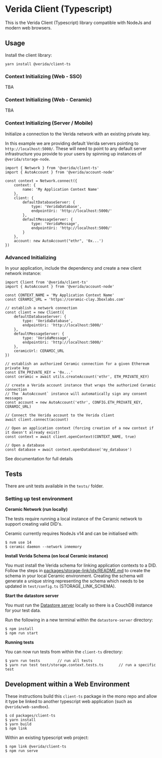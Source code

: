 
# Verida Client (Typescript)

This is the Verida Client (Typescript) library compatible with NodeJs and modern web browsers.

## Usage

Install the client library:

```
yarn install @verida/client-ts
```

### Context Initializing (Web - SSO)

TBA

### Context Initializing (Web - Ceramic)

TBA

### Context Initializing (Server / Mobile)

Initialize a connection to the Verida network with an existing private key.

In this example we are providing default Verida servers pointing to `http://localhost:5000/`. These will need to point to any default server infrastructure you provide to your users by spinning up instances of `@verida/storage-node`.

```
import { Network } from '@verida/client-ts'
import { AutoAccount } from '@verida/account-node'
  
const context = Network.connect({
    context: {
        name: 'My Application Context Name'
    },
    client: {
        defaultDatabaseServer: {
            type: 'VeridaDatabase',
            endpointUri: 'http://localhost:5000/'
        },
        defaultMessageServer: {
            type: 'VeridaMessage',
            endpointUri: 'http://localhost:5000/'
        }
    },
    account: new AutoAccount("ethr", '0x...')
})

```

### Advanced Initializing

In your application, include the dependency and create a new client network instance:

```
import Client from '@verida/client-ts'
import { AutoAccount } from '@verida/account-node'

const CONTEXT_NAME = 'My Application Context Name'
const CERAMIC_URL = 'https://ceramic-clay.3boxlabs.com'

// establish a network connection
const client = new Client({
    defaultDatabaseServer: {
        type: 'VeridaDatabase',
        endpointUri: 'http://localhost:5000/'
    },
    defaultMessageServer: {
        type: 'VeridaMessage',
        endpointUri: 'http://localhost:5000/'
    },
    ceramicUrl: CERAMIC_URL
})

// establish an authorized Ceramic connection for a given Ethereum private key
const ETH_PRIVATE_KEY = '0x...'
const ceramic = await utils.createAccount('ethr', ETH_PRIVATE_KEY)

// create a Verida account instance that wraps the authorized Ceramic connection
// The `AutoAccount` instance will automatically sign any consent messages
const account = new AutoAccount('ethr', CONFIG.ETH_PRIVATE_KEY, CERAMIC_URL)

// Connect the Verida account to the Verida client
await client.connect(account)

// Open an application context (forcing creation of a new context if it doesn't already exist)
const context = await client.openContext(CONTEXT_NAME, true)

// Open a database
const database = await context.openDatabase('my_database')
```

See documentation for full details

## Tests

There are unit tests available in the `tests/` folder.

### Setting up test environment

**Ceramic Network (run locally)**

The tests require running a local instance of the Ceramic network to support creating valid DID's.

Ceramic currently requires NodeJs v14 and can be initialised with:

```
$ nvm use 14
$ ceramic daemon --network inmemory
```

**Install Verida Schema (on local Ceramic instance)**

You must install the Verida schema for linking application contexts to a DID. Follow the steps in [packages/storage-link/idx/README.md](storage-link/idx/README.md) to create the schema in your local Ceramic environment. Creating the schema will generate a unique string representing the schema which needs to be updated in `test/config.ts` (STORAGE_LINK_SCHEMA).

**Start the datastore server**

You must run the [Datastore server](https://github.com/verida/datastore-server) locally so there is a CouchDB instance for your test data.

Run the following in a new terminal within the `datastore-server` directory:

```
$ npm install
$ npm run start
```

**Running tests**

You can now run tests from within the `client-ts` directory:

```
$ yarn run tests        // run all tests
$ yarn run test test/storage.context.tests.ts       // run a specific test
```

## Development within a Web Environment

These instructions build this `client-ts` package in the mono repo and allow it type be linked to another typescript web application (such as `@verida/web-sandbox`).

```
$ cd packages/client-ts
$ yarn install
$ yarn build
$ npm link
```

Within an existing typescript web project:

```
$ npm link @verida/client-ts
$ npm run serve
```
